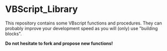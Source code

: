 # VBScript_Library
This repository contains some VBscript functions and procedures. They can probably improve your development speed as you will (only) use "building blocks".

**Do not hesitate to fork and propose new functions!**

